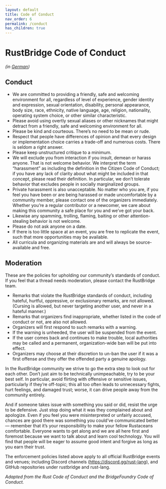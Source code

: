 ```yaml
---
layout: default
title: Code of Conduct
nav_order: 6
permalink: /conduct
has_children: true
---
```


# RustBridge Code of Conduct

_(in [German](/de/conduct))_

## Conduct

- We are committed to providing a friendly, safe and welcoming environment for all, regardless of level of experience, gender identity and expression, sexual orientation, disability, personal appearance, body size, race, ethnicity, native language, age, religion, nationality, operating system choice, or other similar characteristic.
- Please avoid using overtly sexual aliases or other nicknames that might detract from a friendly, safe and welcoming environment for all.
- Please be kind and courteous. There’s no need to be mean or rude.
- Respect that people have differences of opinion and that every design or implementation choice carries a trade-off and numerous costs. There is seldom a right answer.
- Please keep unstructured critique to a minimum.
- We will exclude you from interaction if you insult, demean or harass anyone. That is not welcome behavior. We interpret the term “harassment” as including the definition in the Citizen Code of Conduct; if you have any lack of clarity about what might be included in that concept, please read their definition. In particular, we don’t tolerate behavior that excludes people in socially marginalized groups.
- Private harassment is also unacceptable. No matter who you are, if you feel you have been or are being harassed or made uncomfortable by a community member, please contact one of the organizers immediately. Whether you’re a regular contributor or a newcomer, we care about making this community a safe place for you and we’ve got your back.
- Likewise any spamming, trolling, flaming, baiting or other attention-stealing behavior is not welcome.
- Please do not ask anyone on a date.
- If there is too little space at an event, you are free to replicate the event, such that more opportunities may be available.
- All curricula and organizing materials are and will always be source-available and free.

## Moderation

These are the policies for upholding our community’s standards of conduct. If you feel that a thread needs moderation, please contact the RustBridge  team.

- Remarks that violate the RustBridge standards of conduct, including hateful, hurtful, oppressive, or exclusionary remarks, are not allowed. (Cursing is allowed, but never targeting another user, and never in a hateful manner.)
- Remarks that organizers find inappropriate, whether listed in the code of conduct or not, are also not allowed.
- Organizers will first respond to such remarks with a warning.
- If the warning is unheeded, the user will be suspended from the event.
- If the user comes back and continues to make trouble, local authorities may be called and a permanent, organization-wide ban will be put into effect.
- Organizers may choose at their discretion to un-ban the user if it was a first offense and they offer the offended party a genuine apology.

In the RustBridge community we strive to go the extra step to look out for each other. Don’t just aim to be technically unimpeachable, try to be your best self. In particular, avoid flirting with offensive or sensitive issues, particularly if they’re off-topic; this all too often leads to unnecessary fights, hurt feelings, and damaged trust; worse, it can drive people away from the community entirely.

And if someone takes issue with something you said or did, resist the urge to be defensive. Just stop doing what it was they complained about and apologize. Even if you feel you were misinterpreted or unfairly accused, chances are good there was something you could’ve communicated better — remember that it’s your responsibility to make your fellow Rustaceans comfortable. Everyone wants to get along and we are all here first and foremost because we want to talk about and learn cool technology. You will find that people will be eager to assume good intent and forgive as long as you earn their trust.

The enforcement policies listed above apply to all official RustBridge events and venues; including Discord channels (https://discord.gg/rust-lang), and GitHub repositories under rustbridge and rust-lang.

_Adapted from the Rust Code of Conduct and the BridgeFoundry Code of Conduct._
